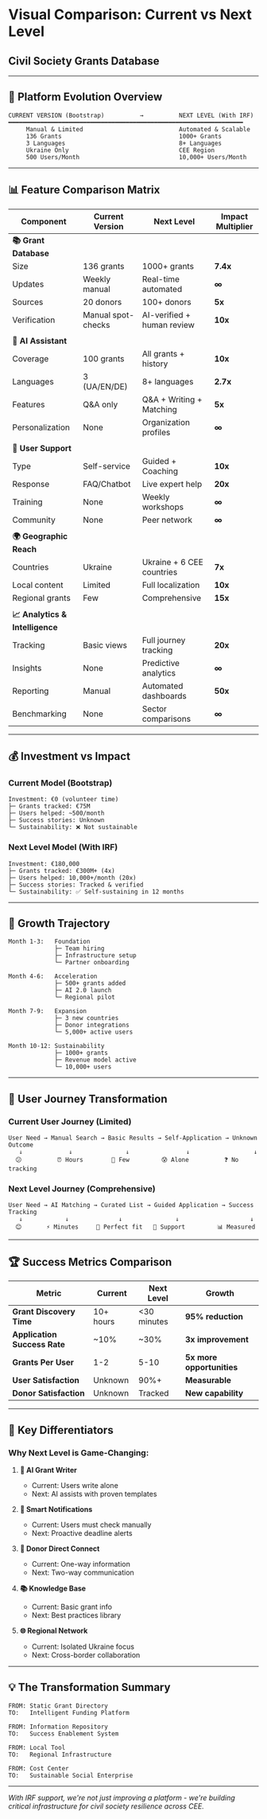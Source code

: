# Visual Comparison: Current vs Next Level
## Civil Society Grants Database

---

## 🔄 Platform Evolution Overview

```
CURRENT VERSION (Bootstrap)          →          NEXT LEVEL (With IRF)
━━━━━━━━━━━━━━━━━━━━━━━━━━━━━━━━━━━━━━━━━━━━━━━━━━━━━━━━━━━━━━━━━━
     Manual & Limited                           Automated & Scalable
     136 Grants                                 1000+ Grants
     3 Languages                                8+ Languages  
     Ukraine Only                               CEE Region
     500 Users/Month                            10,000+ Users/Month
```

---

## 📊 Feature Comparison Matrix

| Component | Current Version | Next Level | Impact Multiplier |
|-----------|----------------|------------|-------------------|
| **📚 Grant Database** | | | |
| Size | 136 grants | 1000+ grants | **7.4x** |
| Updates | Weekly manual | Real-time automated | **∞** |
| Sources | 20 donors | 100+ donors | **5x** |
| Verification | Manual spot-checks | AI-verified + human review | **10x** |
| | | | |
| **🤖 AI Assistant** | | | |
| Coverage | 100 grants | All grants + history | **10x** |
| Languages | 3 (UA/EN/DE) | 8+ languages | **2.7x** |
| Features | Q&A only | Q&A + Writing + Matching | **5x** |
| Personalization | None | Organization profiles | **∞** |
| | | | |
| **👥 User Support** | | | |
| Type | Self-service | Guided + Coaching | **10x** |
| Response | FAQ/Chatbot | Live expert help | **20x** |
| Training | None | Weekly workshops | **∞** |
| Community | None | Peer network | **∞** |
| | | | |
| **🌍 Geographic Reach** | | | |
| Countries | Ukraine | Ukraine + 6 CEE countries | **7x** |
| Local content | Limited | Full localization | **10x** |
| Regional grants | Few | Comprehensive | **15x** |
| | | | |
| **📈 Analytics & Intelligence** | | | |
| Tracking | Basic views | Full journey tracking | **20x** |
| Insights | None | Predictive analytics | **∞** |
| Reporting | Manual | Automated dashboards | **50x** |
| Benchmarking | None | Sector comparisons | **∞** |

---

## 💰 Investment vs Impact

### Current Model (Bootstrap)
```
Investment: €0 (volunteer time)
├─ Grants tracked: €75M
├─ Users helped: ~500/month
├─ Success stories: Unknown
└─ Sustainability: ❌ Not sustainable
```

### Next Level Model (With IRF)
```
Investment: €180,000
├─ Grants tracked: €300M+ (4x)
├─ Users helped: 10,000+/month (20x)
├─ Success stories: Tracked & verified
└─ Sustainability: ✅ Self-sustaining in 12 months
```

---

## 🚀 Growth Trajectory

```
Month 1-3:   Foundation
             ├─ Team hiring
             ├─ Infrastructure setup
             └─ Partner onboarding

Month 4-6:   Acceleration  
             ├─ 500+ grants added
             ├─ AI 2.0 launch
             └─ Regional pilot

Month 7-9:   Expansion
             ├─ 3 new countries
             ├─ Donor integrations
             └─ 5,000+ active users

Month 10-12: Sustainability
             ├─ 1000+ grants
             ├─ Revenue model active
             └─ 10,000+ users
```

---

## 🎯 User Journey Transformation

### Current User Journey (Limited)
```
User Need → Manual Search → Basic Results → Self-Application → Unknown Outcome
   ↓             ↓               ↓                ↓                  ↓
  😕          ⏰ Hours        📄 Few         😰 Alone          ❓ No tracking
```

### Next Level Journey (Comprehensive)
```
User Need → AI Matching → Curated List → Guided Application → Success Tracking
   ↓            ↓              ↓               ↓                    ↓
  😊       ⚡ Minutes     🎯 Perfect fit   👥 Support         📊 Measured
```

---

## 🏆 Success Metrics Comparison

| Metric | Current | Next Level | Growth |
|--------|---------|------------|---------|
| **Grant Discovery Time** | 10+ hours | <30 minutes | **95% reduction** |
| **Application Success Rate** | ~10% | ~30% | **3x improvement** |
| **Grants Per User** | 1-2 | 5-10 | **5x more opportunities** |
| **User Satisfaction** | Unknown | 90%+ | **Measurable** |
| **Donor Satisfaction** | Unknown | Tracked | **New capability** |

---

## 🔑 Key Differentiators

### Why Next Level is Game-Changing:

1. **🤖 AI Grant Writer**
   - Current: Users write alone
   - Next: AI assists with proven templates

2. **🔔 Smart Notifications**
   - Current: Users must check manually
   - Next: Proactive deadline alerts

3. **🤝 Donor Direct Connect**
   - Current: One-way information
   - Next: Two-way communication

4. **📚 Knowledge Base**
   - Current: Basic grant info
   - Next: Best practices library

5. **🌐 Regional Network**
   - Current: Isolated Ukraine focus
   - Next: Cross-border collaboration

---

## 💡 The Transformation Summary

```
FROM: Static Grant Directory
TO:   Intelligent Funding Platform

FROM: Information Repository  
TO:   Success Enablement System

FROM: Local Tool
TO:   Regional Infrastructure

FROM: Cost Center
TO:   Sustainable Social Enterprise
```

---

*With IRF support, we're not just improving a platform - we're building critical infrastructure for civil society resilience across CEE.*